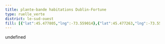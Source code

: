 ```yaml
---
title: plante-bande habitations Dublin-Fortune
type: ruelle_verte
district: le-sud-ouest
fill: [{"lat":45.477805,"lng":-73.559014},{"lat":45.477263,"lng":-73.559271}]
---
```


undefined